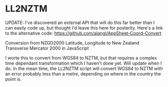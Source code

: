 # LL2NZTM
UPDATE: I've discovered an external API that will do this far better than I can easily code up, but thought I'd leave this here for posterity.
Here's a link to the alternative code: https://github.com/alangi/AppSheet-Coord-Convert

Conversion from NZGD2000 Latitude, Longitude to New Zealand Transverse Mercator 2000 in JavaScript

I worte this to convert from WGS84 to NZTM, but that requires a complex time dependant transformation which I haven't done yet. Will update when I do. 
In the mean time, the LL2NZTM script will convert WGS84 to NZTM with an error probably less than a metre, depending on where in the country the point is.
